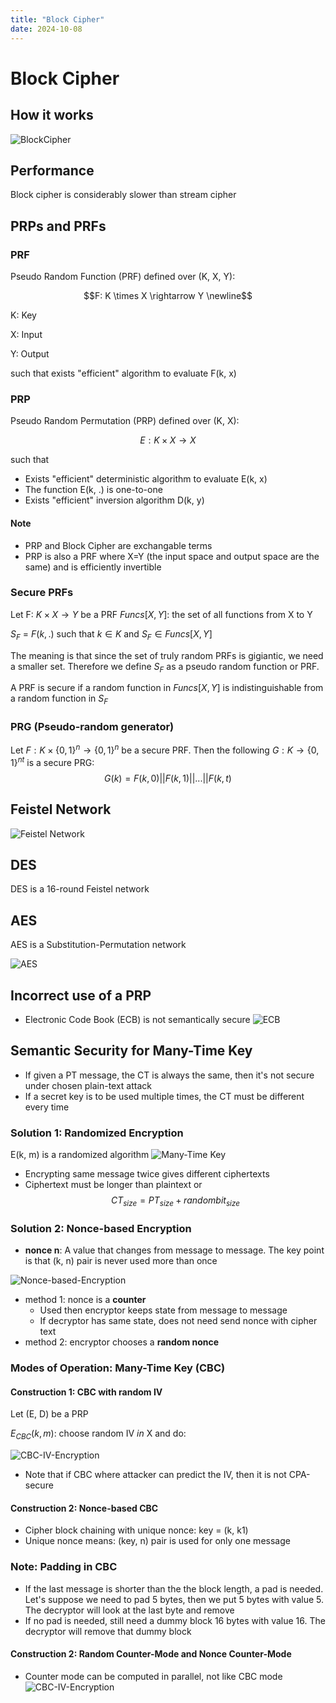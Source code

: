 ```yaml
---
title: "Block Cipher"
date: 2024-10-08
---
```


# Block Cipher

## How it works

![BlockCipher](https://raw.githubusercontent.com/da0p/GithubPage/main/docs/assets/BlockCiphers.png)

## Performance

Block cipher is considerably slower than stream cipher

## PRPs and PRFs

### PRF

Pseudo Random Function (PRF) defined over (K, X, Y):

$$F: K \times X \rightarrow Y \newline$$

K: Key

X: Input

Y: Output

such that exists "efficient" algorithm to evaluate F(k, x)

### PRP

Pseudo Random Permutation (PRP) defined over (K, X):

$$E: K \times X \rightarrow X$$

such that

- Exists "efficient" deterministic algorithm to evaluate E(k, x)
- The function E(k, .) is one-to-one
- Exists "efficient" inversion algorithm D(k, y)

#### Note

- PRP and Block Cipher are exchangable terms
- PRP is also a PRF where X=Y (the input space and output space are the same)
  and is efficiently invertible

### Secure PRFs

Let F: $K \times X \rightarrow Y$ be a PRF $Funcs[X, Y]$: the set of all
functions from X to Y

$S_F$ = $F(k, .)$ such that $k \in K$ and $S_F \in Funcs[X, Y]$

The meaning is that since the set of truly random PRFs is gigiantic, we need a
smaller set. Therefore we define $S_F$ as a pseudo random function or PRF.

A PRF is secure if a random function in $Funcs[X, Y]$ is indistinguishable from
a random function in $S_F$

### PRG (Pseudo-random generator)

Let $F: K \times \{0, 1\}^n \rightarrow \{0, 1\}^n$ be a secure PRF. Then the
following $G: K \rightarrow \{0, 1\}^{nt}$ is a secure PRG:
$$G(k) = F(k, 0) || F(k, 1) || ... || F(k, t)$$

## Feistel Network

![Feistel Network](https://raw.githubusercontent.com/da0p/GithubPage/main/docs/assets/FeistelNetwork.drawio.png)

## DES

DES is a 16-round Feistel network

## AES

AES is a Substitution-Permutation network

![AES](https://raw.githubusercontent.com/da0p/GithubPage/main/docs/assets/AES.drawio.png)

## Incorrect use of a PRP

- Electronic Code Book (ECB) is not semantically secure
  ![ECB](https://raw.githubusercontent.com/da0p/GithubPage/main/docs/assets/ECB.drawio.png)

## Semantic Security for Many-Time Key

- If given a PT message, the CT is always the same, then it's not secure under
  chosen plain-text attack
- If a secret key is to be used multiple times, the CT must be different every
  time

### Solution 1: Randomized Encryption

E(k, m) is a randomized algorithm
![Many-Time Key](https://raw.githubusercontent.com/da0p/GithubPage/main/docs/assets/Many-Time-Key.drawio.png)

- Encrypting same message twice gives different ciphertexts
- Ciphertext must be longer than plaintext or
  $$CT_{size} = PT_{size} + randombit_{size}$$

### Solution 2: Nonce-based Encryption

- **nonce n**: A value that changes from message to message. The key point is
  that (k, n) pair is never used more than once

![Nonce-based-Encryption](https://raw.githubusercontent.com/da0p/GithubPage/main/docs/assets/Nonce-based-Encryption.drawio.png)

- method 1: nonce is a **counter**
  - Used then encryptor keeps state from message to message
  - If decryptor has same state, does not need send nonce with cipher text
- method 2: encryptor chooses a **random nonce**

### Modes of Operation: Many-Time Key (CBC)

#### Construction 1: CBC with random IV

Let (E, D) be a PRP

$E_{CBC}(k, m)$: choose random IV $in$ X and do:

![CBC-IV-Encryption](https://raw.githubusercontent.com/da0p/GithubPage/main/docs/assets/CBC-Random-IV.drawio.png)

- Note that if CBC where attacker can predict the IV, then it is not CPA-secure

#### Construction 2: Nonce-based CBC

- Cipher block chaining with unique nonce: key = (k, k1)
- Unique nonce means: (key, n) pair is used for only one message

### Note: Padding in CBC

- If the last message is shorter than the the block length, a pad is needed.
  Let's suppose we need to pad 5 bytes, then we put 5 bytes with value 5. The
  decryptor will look at the last byte and remove
- If no pad is needed, still need a dummy block 16 bytes with value 16. The
  decryptor will remove that dummy block

#### Construction 2: Random Counter-Mode and Nonce Counter-Mode

- Counter mode can be computed in parallel, not like CBC mode
  ![CBC-IV-Encryption](https://raw.githubusercontent.com/da0p/GithubPage/main/docs/assets/Random-CTR.drawio.png)
